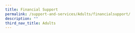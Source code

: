 ```yaml
---
title: Financial Support
permalink: /support-and-services/Adults/financialsupport/
description: ""
third_nav_title: Adults
---
```

